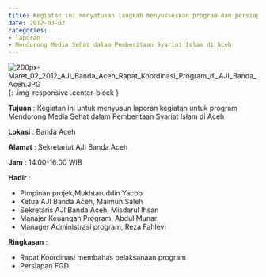 ```yaml
---
title: Kegiatan ini menyatukan langkah menyukseskan program dan persiapan FGD sebagai satu dari beberapa kegiatan program
date: 2012-03-02
categories:
- laporan
- Mendorong Media Sehat dalam Pemberitaan Syariat Islam di Aceh
---
```


![200px-Maret_02_2012_AJI_Banda_Aceh_Rapat_Koordinasi_Program_di_AJI_Banda_Aceh.JPG](/uploads/200px-Maret_02_2012_AJI_Banda_Aceh_Rapat_Koordinasi_Program_di_AJI_Banda_Aceh.JPG){: .img-responsive .center-block }

**Tujuan** : Kegiatan ini untuk menyusun laporan kegiatan untuk program Mendorong Media Sehat dalam Pemberitaan Syariat Islam di Aceh

**Lokasi** : Banda Aceh

**Alamat** : Sekretariat AJI Banda Aceh

**Jam** : 14.00-16.00 WIB

**Hadir** : 
* Pimpinan projek,Mukhtaruddin Yacob
* Ketua AJI Banda Aceh, Maimun Saleh
* Sekretaris AJI Banda Aceh, Misdarul Ihsan
* Manajer Keuangan Program, Abdul Munar
* Manager Administrasi program, Reza Fahlevi
 
**Ringkasan** : 
* Rapat Koordinasi membahas pelaksanaan program
* Persiapan FGD
